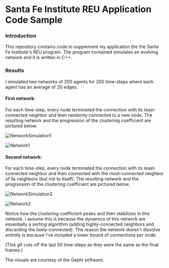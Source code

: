 # Santa Fe Institute REU Application Code Sample
### Introduction
This repository contains code to supplement my application the the Santa Fe Institute's REU program. 
The program contained simulates an evolving network and it is written in C++.

### Results
I simulated two networks of 200 agents for 200 time-steps where each agent has an average of 20 edges. 

#### First network: 
For each time-step, every node terminated the connection with its least-connected neighbor and then randomly connected to a new node.
The resulting network and the progression of the clustering coefficient are pictured below.

![NetworkSimulation1](https://user-images.githubusercontent.com/74566341/148861260-711d534b-8d22-44fd-b843-b375ddeaf71c.gif)

![Network1](https://user-images.githubusercontent.com/74566341/148860836-df513b9d-f447-40a8-9310-fc06966cab2d.PNG)


#### Second network: 
For each time-step, every node terminated the connection with its least-connected neighbor and then connected with the most-connected neighbor of its neighbors (but not to itself).
The resulting network and the progression of the clustering coefficient are pictured below.

![NetworkSimulation2](https://user-images.githubusercontent.com/74566341/148861481-a5894426-7fae-418e-b45a-8fb91908e4aa.gif)

![Network2](https://user-images.githubusercontent.com/74566341/148861477-1e5bdff8-e606-4296-a4a7-5c3e8cbd636c.PNG)


Notice how the clustering coefficient peaks and then stabilizes in this network. I assume this is because the dynamics of this network are essentially a sorting algorithm (adding highly-connected neighbors and discarding the lowly-connected). The reason the network doesn't dissolve entirely is because I've included a lower bound of connections per node. 

(This gif cuts off the last 50 time-steps as they were the same as the final frames.)


The visuals are courtesy of the Gephi software.
